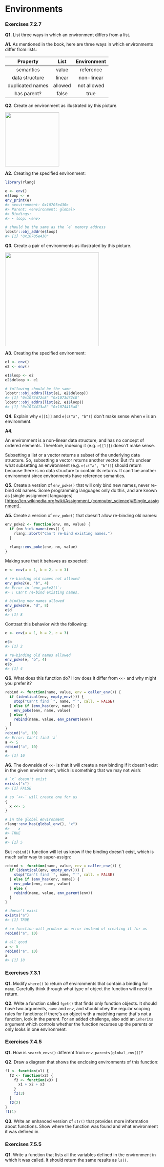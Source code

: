 # Environments

### Exercises 7.2.7

**Q1.** List three ways in which an environment differs from a list.

**A1.** As mentioned in the book, here are three ways in which environments differ from lists:

Property | List | Environment
:-------:|:-----:|:---------:
semantics | value | reference
data structure | linear | non-linear
duplicated names | allowed | not allowed
has parent? | false | true

**Q2.** Create an environment as illustrated by this picture.

<img src="diagrams/environments/recursive-1.png" width="177" />

**A2.** Creating the specified environment:


```r
library(rlang)

e <- env()
e$loop <- e
env_print(e)
#> <environment: 0x10705e430>
#> Parent: <environment: global>
#> Bindings:
#> • loop: <env>

# should be the same as the `e` memory address
lobstr::obj_addr(e$loop)
#> [1] "0x10705e430"
```

**Q3.** Create a pair of environments as illustrated by this picture.

<img src="diagrams/environments/recursive-2.png" width="307" />

**A3.** Creating the specified environment:


```r
e1 <- env()
e2 <- env()

e1$loop <- e2
e2$deloop <- e1

# following should be the same
lobstr::obj_addrs(list(e1, e2$deloop))
#> [1] "0x1073d72c8" "0x1073d72c8"
lobstr::obj_addrs(list(e2, e1$loop))
#> [1] "0x1074413a8" "0x1074413a8"
```

**Q4.** Explain why `e[[1]]` and `e[c("a", "b")]` don't make sense when `e` is an environment.

**A4.** 

An environment is a non-linear data structure, and has no concept of ordered elements. Therefore, indexing it (e.g. `e[[1]]`) doesn't make sense.

Subsetting a list or a vector returns a subset of the underlying data structure. So, subsetting a vector returns another vector. But it's unclear what subsetting an environment (e.g. `e[c("a", "b")]`) should return because there is no data structure to contain its returns. It can't be another environment since environments have reference semantics.

**Q5.** Create a version of `env_poke()` that will only bind new names, never re-bind old names. Some programming languages only do this, and are known as [single assignment languages][https://en.wikipedia.org/wiki/Assignment_(computer_science)#Single_assignment].

**A5.** Create a version of `env_poke()` that doesn't allow re-binding old names:


```r
env_poke2 <- function(env, nm, value) {
  if (nm %in% names(env)) {
    rlang::abort("Can't re-bind existing names.")
  }
 
  rlang::env_poke(env, nm, value)
}
```

Making sure that it behaves as expected:


```r
e <- env(a = 1, b = 2, c = 3)

# re-binding old names not allowed
env_poke2(e, "b", 4)
#> Error in `env_poke2()`:
#> ! Can't re-bind existing names.

# binding new names allowed
env_poke2(e, "d", 8)
e$d
#> [1] 8
```

Contrast this behavior with the following:


```r
e <- env(a = 1, b = 2, c = 3)

e$b
#> [1] 2

# re-binding old names allowed
env_poke(e, "b", 4)
e$b
#> [1] 4
```

**Q6.** What does this function do? How does it differ from `<<-` and why might you prefer it?


```r
rebind <- function(name, value, env = caller_env()) {
  if (identical(env, empty_env())) {
    stop("Can't find `", name, "`", call. = FALSE)
  } else if (env_has(env, name)) {
    env_poke(env, name, value)
  } else {
    rebind(name, value, env_parent(env))
  }
}
rebind("a", 10)
#> Error: Can't find `a`
a <- 5
rebind("a", 10)
a
#> [1] 10
```

**A6.** The downside of `<<-` is that it will create a new binding if it doesn't exist in the given environment, which is something that we may not wish:


```r
# `x` doesn't exist
exists("x")
#> [1] FALSE

# so `<<-` will create one for us
{
  x <<- 5
}

# in the global environment
rlang::env_has(global_env(), "x")
#>    x 
#> TRUE
x
#> [1] 5
```

But `rebind()` function will let us know if the binding doesn't exist, which is much safer way to super-assign:


```r
rebind <- function(name, value, env = caller_env()) {
  if (identical(env, empty_env())) {
    stop("Can't find `", name, "`", call. = FALSE)
  } else if (env_has(env, name)) {
    env_poke(env, name, value)
  } else {
    rebind(name, value, env_parent(env))
  }
}

# doesn't exist
exists("a")
#> [1] TRUE

# so function will produce an error instead of creating it for us
rebind("a", 10)

# all good
a <- 5
rebind("a", 10)
a
#> [1] 10
```

### Exercises 7.3.1

**Q1.** Modify `where()` to return _all_ environments that contain a binding for `name`. Carefully think through what type of object the function will need to return.

**Q2.** Write a function called `fget()` that finds only function objects. It  should have two arguments, `name` and `env`, and should obey the regular scoping rules for functions: if there's an object with a matching name that's not a function, look in the parent. For an added challenge, also add an `inherits` argument which controls whether the function recurses up the parents or only looks in one environment.

### Exercises 7.4.5

**Q1.** How is `search_envs()` different from `env_parents(global_env())`?

**Q2.** Draw a diagram that shows the enclosing environments of this function:


```r
f1 <- function(x1) {
  f2 <- function(x2) {
    f3 <- function(x3) {
      x1 + x2 + x3
    }
    f3(3)
  }
  f2(2)
}
f1(1)
```

**Q3.** Write an enhanced version of `str()` that provides more information about functions. Show where the function was found and what environment it was defined in.

### Exercises 7.5.5

**Q1.** Write a function that lists all the variables defined in the environment in which it was called. It should return the same results as `ls()`.
